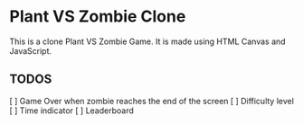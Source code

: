 # Plant VS Zombie Clone

This is a clone Plant VS Zombie Game. It is made using HTML Canvas and JavaScript.

## TODOS
[ ] Game Over when zombie reaches the end of the screen
[ ] Difficulty level
[ ] Time indicator
[ ] Leaderboard